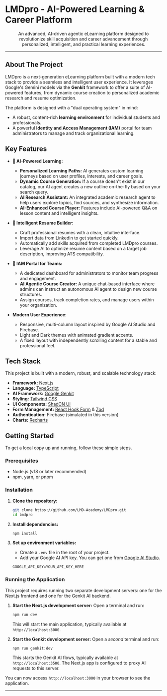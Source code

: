 
# LMDpro - AI-Powered Learning & Career Platform

<div align="center">
  <p>
    An advanced, AI-driven agentic eLearning platform designed to revolutionize skill acquisition and career advancement through personalized, intelligent, and practical learning experiences.
  </p>
</div>


---

## About The Project

LMDpro is a next-generation eLearning platform built with a modern tech stack to provide a seamless and intelligent user experience. It leverages Google's Gemini models via the **Genkit** framework to offer a suite of AI-powered features, from dynamic course creation to personalized academic research and resume optimization.

The platform is designed with a "dual operating system" in mind:
*   A robust, content-rich **learning environment** for individual students and professionals.
*   A powerful **Identity and Access Management (IAM)** portal for team administrators to manage and track organizational learning.

## Key Features

- **🤖 AI-Powered Learning:**
  - **Personalized Learning Paths:** AI generates custom learning journeys based on user profiles, interests, and career goals.
  - **Dynamic Course Generation:** If a course doesn't exist in our catalog, our AI agent creates a new outline on-the-fly based on your search query.
  - **AI Research Assistant:** An integrated academic research agent to help users explore topics, find sources, and synthesize information.
  - **AI-Enhanced Course Player:** Features include AI-powered Q&A on lesson content and intelligent insights.

- **📄 Intelligent Resume Builder:**
  - Craft professional resumes with a clean, intuitive interface.
  - Import data from LinkedIn to get started quickly.
  - Automatically add skills acquired from completed LMDpro courses.
  - Leverage AI to optimize resume content based on a target job description, improving ATS compatibility.

- **🏢 IAM Portal for Teams:**
  - A dedicated dashboard for administrators to monitor team progress and engagement.
  - **AI Agentic Course Creator:** A unique chat-based interface where admins can instruct an autonomous AI agent to design new course structures.
  - Assign courses, track completion rates, and manage users within your organization.

- **Modern User Experience:**
  - Responsive, multi-column layout inspired by Google AI Studio and Firebase.
  - Light and Dark themes with animated gradient accents.
  - A fixed layout with independently scrolling content for a stable and professional feel.

## Tech Stack

This project is built with a modern, robust, and scalable technology stack:

- **Framework:** [Next.js](https://nextjs.org/)
- **Language:** [TypeScript](https://www.typescriptlang.org/)
- **AI Framework:** [Google Genkit](https://firebase.google.com/docs/genkit)
- **Styling:** [Tailwind CSS](https://tailwindcss.com/)
- **UI Components:** [ShadCN UI](https://ui.shadcn.com/)
- **Form Management:** [React Hook Form](https://react-hook-form.com/) & [Zod](https://zod.dev/)
- **Authentication:** Firebase (simulated in this version)
- **Charts:** [Recharts](https://recharts.org/)

## Getting Started

To get a local copy up and running, follow these simple steps.

### Prerequisites

- Node.js (v18 or later recommended)
- npm, yarn, or pnpm

### Installation

1.  **Clone the repository:**
    ```sh
    git clone https://github.com/LMD-Academy/LMDpro.git
    cd lmdpro
    ```

2.  **Install dependencies:**
    ```sh
    npm install
    ```

3.  **Set up environment variables:**
    - Create a `.env` file in the root of your project.
    - Add your Google AI API key. You can get one from [Google AI Studio](https://aistudio.google.com/app/apikey).
    ```env
    GOOGLE_API_KEY=YOUR_API_KEY_HERE
    ```

### Running the Application

This project requires running two separate development servers: one for the Next.js frontend and one for the Genkit AI backend.

1.  **Start the Next.js development server:**
    Open a terminal and run:
    ```sh
    npm run dev
    ```
    This will start the main application, typically available at `http://localhost:3000`.

2.  **Start the Genkit development server:**
    Open a *second* terminal and run:
    ```sh
    npm run genkit:dev
    ```
    This starts the Genkit AI flows, typically available at `http://localhost:3500`. The Next.js app is configured to proxy AI requests to this server.

You can now access `http://localhost:3000` in your browser to see the application.

---
